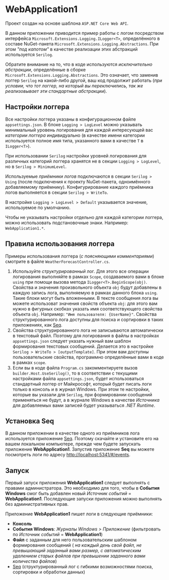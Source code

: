 ﻿
# WebApplication1

Проект создан на основе шаблона `ASP.NET Core Web API`.

В данном приложении приводится пример работы с логом посредством интерфейса `Microsoft.Extensions.Logging.ILogger<T>`,
определённого в составе NuGet-пакета `Microsoft.Extensions.Logging.Abstractions`. При этом _"под капотом"_ в качестве
реализации этих абстракций используется `Serilog`.

Обратите внимание на то, что в коде используются _исключительно абстракции_, определённые в сборке `Microsoft.Extensions.Logging.Abstractions`.
Это означает, что заменив логгер `Serilog` на какой-либо другой, ваш код продолжит работать (_при условии, что тот логгер, на который вы
переключились, так же реализовывает эти стандартные абстракции_).

## Настройки логгера

Все настройки логгера указаны в конфигурационном файле `appsettings.json`. В блоке `Logging > LogLevel` можно указывать
минимальный уровень логирования для каждой интересующей вас _категории логгера_ индивидуально (в качестве имени категории
используется полное имя типа, указанного вами в качестве `T` в `ILogger<T>`).

При использовании `Serilog` настройки уровней логирования для различных категорий логгера хранятся не в секции `Logging > LogLevel`,
но в `Serilog > MinimumLevel`.

Используемые _приёмники логов_ подключаются в секции `Serilog > Using` (после подключения к проекту NuGet-пакета, одноимённого
добавляемому приёмнику). Конфигурирование каждого приёмника логов выполняется в секции `Serilog > WriteTo`.

В настройке `Logging > LogLevel > Default` указывается значение, используемое по умолчанию.

Чтобы не указывать настройки отдельно для каждой категории логгера, можно использовать подстановочные знаки. Например: `WebApplication1.*`.

## Правила использования логгера

Примеры использования логгера (_с поясняющими комментариями_) смотрите в файле `WeatherForecastController.cs`.

  1. Используйте _структурированный_ лог. Для этого все операции логирования выполняйте в рамках `Scope`, создаваемого вами в блоке `using`
     при помощи вызова метода `ILogger<T>.BeginScope(obj)`. Свойства и значения произвольного объекта `obj` будут добавлены в каждую запись
     лога, выполняемую в рамках данного блока `using`. Такие блоки могут быть вложенными. В тексте сообщения лога вы можете использоват значения
     свойств объекта `obj`: для этого вам нужно в фигурных скобках указать имя соответствующего свойства объекта `obj`.
     Например: `"Имя пользователя: {UserName}"`. Свойства структурированного лога доступны для поиска и сортировки в таких приложениях,
     как [Seq](https://datalust.co/seq).
  1. Свойства структурированного лога не записываются автоматически в текстовый файл. Поэтому для логирования в файлы в настройках `appsettings.json`
     следует указать нужный вам шаблон формирования текстовых сообщений. Делается это в настройке `Serilog > WriteTo > [outputTemplate]`. При этом вам
     доступны пользовательские свойства, программно определённые вами в коде в рамках `scope`.
  1. Если вы в коде файла `Program.cs` закомментируете вызов `builder.Host.UseSerilog()`, то в соответствии с текущими настройками
     файла `appsettings.json`, будет использоваться стандартный логгер от Майкрософт, который будет писать логи только в консоль и в журнал Windows.
     При этом те настройки, которые вы указали для `Serilog`, при формировании сообщений применяться не будут, а в журнале Windows в качестве _Источника_
     для добавляемых вами записей будет указываться _.NET Runtime_.

## Установка Seq

В данном приложении в качестве одного из приёмников лога используется приложение [Seq](https://datalust.co/seq). Поэтому скачайте и установите
его на вашем локальном компьютере, прежде чем будете запускать приложение **WebApplication1**.
Запустив приложение **Seq** вы можете посмотреть логи по адресу <http://localhost:5341/#/events>.

## Запуск

Первый запуск приложения **WebApplication1** следует выполнять с правами администратора. Это необходимо для того, чтобы в **События Windows**
смог быть добавлен новый _Источник событий_ = **WebApplication1**. Последующие запуски приложения можно выполнять без административных прав.

Приложение **WebApplication1** пишет логи в следующие приёмники:

  * **Консоль**
  * **События Windows**: _Журналы Windows > Приложение_ (фильтровать по _Источник событий_ = **WebApplication1**)
  * **Файл** с заданным для него пользовательским шаблоном формирования сообщений (
    _на каждый день свой файл, не превышающий заданный вами размер, с автоматическим удалением старых файлов при превышении заданного вами количества файлов_)
  * [Seq](https://datalust.co/seq) (структурированный лог с гибкими возможностями поиска, сортировки и обработки данных)
